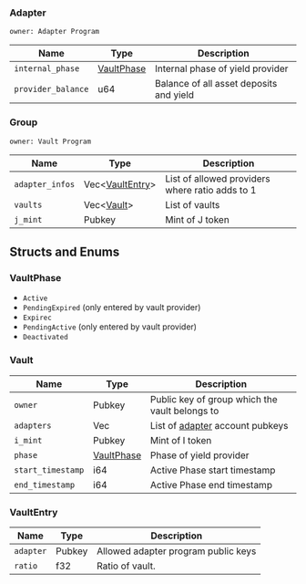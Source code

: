 ### Adapter
`owner: Adapter Program`

| Name               | Type                      | Description                             |
|--------------------|---------------------------|-----------------------------------------|
| `internal_phase`   | [VaultPhase](#VaultPhase) | Internal phase of yield provider        |
| `provider_balance` | u64                       | Balance of all asset deposits and yield |

### Group
`owner: Vault Program`

| Name            | Type                           | Description                                     |
|-----------------|--------------------------------|-------------------------------------------------|
| `adapter_infos` | Vec<[VaultEntry](#VaultEntry)> | List of allowed providers where ratio adds to 1 |
| `vaults`        | Vec<[Vault](#Vault)>           | List of vaults                                  |
| `j_mint`        | Pubkey                         | Mint of J token                                 |

## Structs and Enums
### VaultPhase
- `Active`
- `PendingExpired` (only entered by vault provider)
- `Expirec`
- `PendingActive` (only entered by vault provider)
- `Deactivated`

### Vault
| Name              | Type                      | Description                                    |
|-------------------|---------------------------|------------------------------------------------|
| `owner`           | Pubkey                    | Public key of group which the vault belongs to |
| `adapters`        | Vec<Pubkey>               | List of [adapter](#Adapter) account pubkeys    |
| `i_mint`          | Pubkey                    | Mint of I token                                |
| `phase`           | [VaultPhase](#VaultPhase) | Phase of yield provider                        |
| `start_timestamp` | i64                       | Active Phase start timestamp                   |
| `end_timestamp`   | i64                       | Active Phase end timestamp                     |

### VaultEntry
| Name      | Type   | Description                         |
|-----------|--------|-------------------------------------|
| `adapter` | Pubkey | Allowed adapter program public keys |
| `ratio`   | f32    | Ratio of vault.                     |
